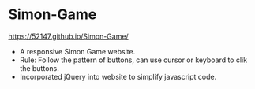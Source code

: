 # Simon-Game

https://52147.github.io/Simon-Game/
- A responsive Simon Game website.
- Rule: Follow the pattern of buttons, can use cursor or keyboard to clik the buttons.
- Incorporated jQuery into website to simplify javascript code.
